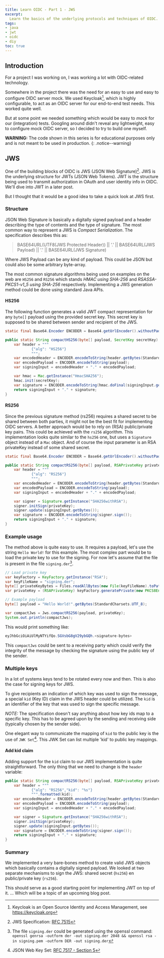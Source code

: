 ```yaml
---
title: Learn OIDC - Part 1 - JWS
excerpt: 
  Learn the basics of the underlying protocols and techniques of OIDC. In this first blog post we'll dive into JSON Web Signature (JWS).
tags:
- java
- jwt
- oidc
- diy
toc: true
---
```


## Introduction
For a project I was working on, I was working a lot with OIDC-related technology.

Somewhere in the project there was the need for an easy to use and easy to configure OIDC server mock.
We used Keycloak[^1], which is highly configurable, to act as an OIDC server for our end-to-end test needs.
This worked quite well.

But at some point we needed something which would be easy to _mock_ for our (integration) tests.
Googling around didn't reveal any lightweight, easy to configure mock OIDC server, so I decided to try to build one myself.

**WARNING:** The code shown in this series is for educational purposes only and is not meant to be used in production.
{: .notice--warning}

## JWS
One of the building blocks of OIDC is JWS (JSON Web Signature)[^2].
JWS is the underlying structure for JWTs (JSON Web Tokens). 
JWT is the structure being used to transmit authorization in OAuth and user identity info in OIDC.
We'll dive into JWT in a later post.

But I thought that it would be a good idea to take a quick look at JWS first.

### Structure
JSON Web Signature is basically a digitally signed payload and a header describing the type of contents and the type of signature.
The most common way to represent a JWS is _Compact Serialization_.
The specification describes this as:
> BASE64URL(UTF8(JWS Protected Header)) || '.' ||
> BASE64URL(JWS Payload) || '.' ||
> BASE64URL(JWS Signature)

Where JWS Payload can be any kind of payload. 
This could be JSON but could also be some arbitrary byte-array.

The most common signature algorithms being used on examples on the web are `HS256` and `RS256` which stands _HMAC using SHA-256_ and _RSASSA-PKCS1-v1_5 using SHA-256_ respectively.
Implementing a JWS generation method could be done using standard Java APIs.

#### HS256
The following function generates a valid JWT compact representation for any `byte[]` payload using the provided secret key.
This secret key is supposed to be shared between sender and recipient of the JWS.

```java
static final Base64.Encoder ENCODER = Base64.getUrlEncoder().withoutPadding();

public static String compactHS256(byte[] payload, SecretKey secretKey) throws GeneralSecurityException {
    var header = """
            {"alg": "HS256"}
            """;
    var encodedHeader = ENCODER.encodeToString(header.getBytes(StandardCharsets.UTF_8));
    var encodedPayload = ENCODER.encodeToString(payload);
    var signingInput = encodedHeader + "." + encodedPayload;

    var hmac = Mac.getInstance("HmacSHA256");
    hmac.init(secretKey);
    var signature = ENCODER.encodeToString(hmac.doFinal(signingInput.getBytes()));
    return signingInput + "." + signature;
}
```

#### RS256
Since the previous signature method (rs256) requires a shared secret to be shared between both parties, it might not be the best fit for implementing OIDC servers.
A better approach would be to rely on (RSA) public/private key pairs.
This could be achieved with the `rs256` algorithm.
This implementation looks quite similar to the `hs256` one, but uses a `Signature` object instead of a `Mac` object.
And of course the input parameter is an RSA privateKey instead of some shared secret.

```java
static final Base64.Encoder ENCODER = Base64.getUrlEncoder().withoutPadding();

public static String compactRS256(byte[] payload, RSAPrivateKey privateKey) throws GeneralSecurityException {
    var header = """
            {"alg": "RS256"}
            """;
    var encodedHeader = ENCODER.encodeToString(header.getBytes(StandardCharsets.UTF_8));
    var encodedPayload = ENCODER.encodeToString(payload);
    var signingInput = encodedHeader + "." + encodedPayload;

    var signer = Signature.getInstance("SHA256withRSA");
    signer.initSign(privateKey);
    signer.update(signingInput.getBytes());
    var signature = ENCODER.encodeToString(signer.sign());
    return signingInput + "." + signature;
}
```

### Example usage
The method above is quite easy to use.
It requires a payload, let's use the string `Hello World!` for this example.
The most complex part would be to load the private key to use for the signing.
For now let's assume that the file is present in the file `signing.der`[^3].

```java
// Load private key
var keyFactory = KeyFactory.getInstance("RSA");
var keyFileName = "signing.der";
byte[] privateKeyBytes = Files.readAllBytes(new File(keyFileName).toPath());
var privateKey = (RSAPrivateKey) keyFactory.generatePrivate(new PKCS8EncodedKeySpec(privateKeyBytes));

// Example payload
byte[] payload = "Hello World!".getBytes(StandardCharsets.UTF_8);

var compactJws = Jws.compactRS256(payload, privateKey);
System.out.println(compactJws);
```

This would print something like:
```java
eyJhbGciOiAiUlMyNTYifQo.SGVsbG8gV29ybGQh.<signature-bytes>
```

This `compactJws` could be sent to a receiving party which could verify the integrity of the message by checking the signature using the public key of the sender.

### Multiple keys
In a lot of systems keys tend to be rotated every now and then.
This is also the case for signing keys for JWS.

To give recipients an indication of which key was used to sign the message, a special `kid` (Key ID) claim in the JWS header could be utilized.
The `kid` is an identifier of the key that was used to sign the specific message.

_NOTE:_ The specification doesn't say anything about how key ids map to a specific key.
This has to be agreed upon by the sending and receiving side (typically chosen by the sender side).

One elegant way to communicate the mapping of `kid` to the public key is the use of `JWK Set`[^4].
This JWK Set can list multiple 'kid' to public key mappings.

#### Add kid claim
Adding support for the `kid` claim to our JWS implementation is quite straightforward.
The only thing that we need to change is the `header` variable:

```java
public static String compactRS256(byte[] payload, RSAPrivateKey privateKey, String kid) throws GeneralSecurityException {
    var header = """
            {"alg": "RS256","kid": "%s"}
            """.formatted(kid);
    var encodedHeader = ENCODER.encodeToString(header.getBytes(StandardCharsets.UTF_8));
    var encodedPayload = ENCODER.encodeToString(payload);
    var signingInput = encodedHeader + "." + encodedPayload;

    var signer = Signature.getInstance("SHA256withRSA");
    signer.initSign(privateKey);
    signer.update(signingInput.getBytes());
    var signature = ENCODER.encodeToString(signer.sign());
    return signingInput + "." + signature;
}
```

### Summary

We implemented a very bare-bones method to create valid JWS objects which basically contains a digitally signed payload.
We looked at two separate mechanisms to sign the JWS: shared secret (`hs256`) en public/private key (`rs256`).

This should serve as a good starting point for implementing JWT on top of it.
... Which will be a topic of an upcoming blog post.

[^1]: Keycloak is an Open Source Identity and Access Management, see https://keycloak.org
[^2]: JWS Specification: [RFC 7515](https://datatracker.ietf.org/doc/html/rfc7515)
[^3]: The file `signing.der` could be generated using the openssl command: `openssl genrsa -outform der -out signing.der 2048 && openssl rsa -in signing.pem -outform DER -out signing.der`
[^4]: JSON Web Key Set: [RFC 7517 - Section 5](https://datatracker.ietf.org/doc/html/rfc7517#section-5)